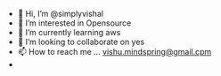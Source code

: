 - 👋 Hi, I’m @simplyvishal
- 👀 I’m interested in Opensource 
- 🌱 I’m currently learning aws
- 💞️ I’m looking to collaborate on yes
- 📫 How to reach me ... vishu.mindspring@gmail.cpm
- 

<!---
simplyvishal/simplyvishal is a ✨ special ✨ repository because its `README.md` (this file) appears on your GitHub profile.
You can click the Preview link to take a look at your changes.
--->
